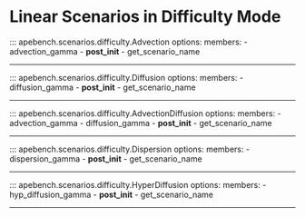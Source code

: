 # Linear Scenarios in Difficulty Mode


::: apebench.scenarios.difficulty.Advection
    options:
        members:
            - advection_gamma
            - __post_init__
            - get_scenario_name

---

::: apebench.scenarios.difficulty.Diffusion
    options:
        members:
            - diffusion_gamma
            - __post_init__
            - get_scenario_name

---

::: apebench.scenarios.difficulty.AdvectionDiffusion
    options:
        members:
            - advection_gamma
            - diffusion_gamma
            - __post_init__
            - get_scenario_name

---

::: apebench.scenarios.difficulty.Dispersion
    options:
        members:
            - dispersion_gamma
            - __post_init__
            - get_scenario_name

---

::: apebench.scenarios.difficulty.HyperDiffusion
    options:
        members:
            - hyp_diffusion_gamma
            - __post_init__
            - get_scenario_name


---

